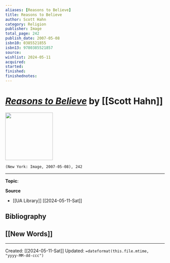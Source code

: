 ```yaml
---
aliases: [Reasons to Believe]
title: Reasons to Believe
author: Scott Hahn
category: Religion
publisher: Image
total_page: 242
publish_date: 2007-05-08
isbn10: 0385521855
isbn13: 9780385521857
source: 
wishlist: 2024-05-11
acquired: 
started: 
finished: 
finishednotes: 
---
```

# *[Reasons to Believe]()* by [[Scott Hahn]]

<img src="http://books.google.com/books/content?id=P9H08z9szPgC&printsec=frontcover&img=1&zoom=1&edge=curl&source=gbs_api" width=150>

`(New York: Image, 2007-05-08), 242`



--- 
**Topic**: 

**Source**
- [[UA Library]] [[2024-05-11-Sat]]

**Bibliography**
- 
 
**[[New Words]]**
- 

---
Created: [[2024-05-11-Sat]]
Updated: `=dateformat(this.file.mtime, "yyyy-MM-dd-ccc")`